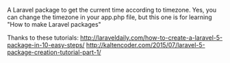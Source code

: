 A Laravel package to get the current time according to timezone. Yes, you can change the timezone in your app.php file, but this one is for learning "How to make Laravel packages"

Thanks to these tutorials:
http://laraveldaily.com/how-to-create-a-laravel-5-package-in-10-easy-steps/
http://kaltencoder.com/2015/07/laravel-5-package-creation-tutorial-part-1/